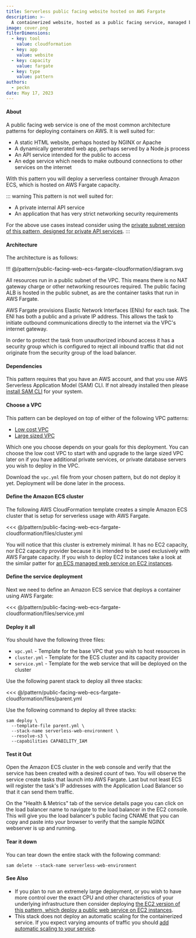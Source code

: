 ```yaml
---
title: Serverless public facing website hosted on AWS Fargate
description: >-
  A containerized website, hosted as a public facing service, managed by ECS, hosted on serverless AWS Fargate capacity
image: cover.png
filterDimensions:
  - key: tool
    value: cloudformation
  - key: app
    value: website
  - key: capacity
    value: fargate
  - key: type
    value: pattern
authors:
  - peckn
date: May 17, 2023
---
```


#### About

A public facing web service is one of the most common architecture patterns for deploying containers on AWS. It is well suited for:

- A static HTML website, perhaps hosted by NGINX or Apache
- A dynamically generated web app, perhaps served by a Node.js process
- An API service intended for the public to access
- An edge service which needs to make outbound connections to other services on the internet

With this pattern you will deploy a serverless container through Amazon ECS, which is hosted on AWS Fargate capacity.

::: warning
This pattern is not well suited for:

- A private internal API service
- An application that has very strict networking security requirements

For the above use cases instead consider using the [private subnet version of this pattern, designed for private API services](public-facing-api-ecs-fargate-cloudformation).
:::

#### Architecture

The architecture is as follows:

!!! @/pattern/public-facing-web-ecs-fargate-cloudformation/diagram.svg

All resources run in a public subnet of the VPC. This means there is no NAT gateway charge or other networking resources required. The public facing ALB is hosted in the public subnet, as are the container tasks that run in AWS Fargate.

AWS Fargate provisions Elastic Network Interfaces (ENIs) for each task. The ENI has both a public and a private IP address. This allows the task to initiate outbound communications directly to the internet via the VPC's internet gateway.

In order to protect the task from unauthorized inbound access it has a security group which is configured to reject all inbound traffic that did not originate from the security group of the load balancer.

#### Dependencies

This pattern requires that you have an AWS account, and that you use AWS Serverless Application Model (SAM) CLI. If not already installed then please [install SAM CLI](https://docs.aws.amazon.com/serverless-application-model/latest/developerguide/install-sam-cli.html) for your system.

#### Choose a VPC

This pattern can be deployed on top of either of the following VPC patterns:

- [Low cost VPC](/low-cost-vpc-amazon-ecs-cluster)
- [Large sized VPC](/large-vpc-for-amazon-ecs-cluster)

Which one you choose depends on your goals for this deployment. You can choose the low cost VPC to start with and upgrade to the large sized VPC later on if you have additional private services, or private database servers you wish to deploy in the VPC.

Download the `vpc.yml` file from your chosen pattern, but do not deploy it yet. Deployment will be done later in the process.

#### Define the Amazon ECS cluster

The following AWS CloudFormation template creates a simple Amazon ECS cluster that is setup for serverless usage with AWS Fargate.

<<< @/pattern/public-facing-web-ecs-fargate-cloudformation/files/cluster.yml

You will notice that this cluster is extremely minimal. It has no EC2 capacity, nor EC2 capacity provider because it is intended to be used exclusively with AWS Fargate capacity. If you wish to deploy EC2 instances take a look at the similar patter for [an ECS managed web service on EC2 instances](/public-facing-web-ecs-ec2-cloudformation).

#### Define the service deployment

Next we need to define an Amazon ECS service that deploys a container using AWS Fargate:

<<< @/pattern/public-facing-web-ecs-fargate-cloudformation/files/service.yml

#### Deploy it all

You should have the following three files:

- `vpc.yml` - Template for the base VPC that you wish to host resources in
- `cluster.yml` - Template for the ECS cluster and its capacity provider
- `service.yml` - Template for the web service that will be deployed on the cluster

Use the following parent stack to deploy all three stacks:

<<< @/pattern/public-facing-web-ecs-fargate-cloudformation/files/parent.yml

Use the following command to deploy all three stacks:

```shell
sam deploy \
  --template-file parent.yml \
  --stack-name serverless-web-environment \
  --resolve-s3 \
  --capabilities CAPABILITY_IAM
```

#### Test it Out

Open the Amazon ECS cluster in the web console and verify that the service has been created with a desired count of two. You will observe the service create tasks that launch into AWS Fargate. Last but not least ECS will register the task's IP addresses with the Application Load Balancer so that it can send them traffic.

On the "Health & Metrics" tab of the service details page you can click on the load balancer name to navigate to the load balancer in the EC2 console. This will give you the load balancer's public facing CNAME that you can copy and paste into your browser to verify that the sample NGINX webserver is up and running.

#### Tear it down

You can tear down the entire stack with the following command:

```shell
sam delete --stack-name serverless-web-environment
```

#### See Also

- If you plan to run an extremely large deployment, or you wish to have more control over the exact CPU and other characteristics of your underlying infrastructure then consider deploying [the EC2 version of this pattern, which deploy a public web service on EC2 instances](/public-facing-web-ecs-ec2-cloudformation).
- This stack does not deploy an automatic scaling for the containerized service. If you expect varying amounts of traffic you should [add automatic scaling to your service](/scale-ecs-service-cloudformation).